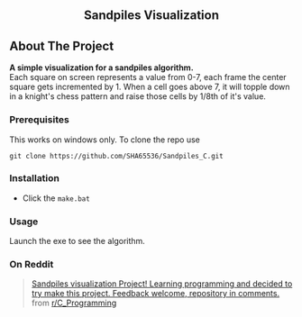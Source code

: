 <br />
<p align="center">
  <h2 align="center">Sandpiles Visualization</h3>
</p>

## About The Project

**A simple visualization for a sandpiles algorithm.**
<br>
Each square on screen represents a value from 0-7, each frame the center square gets incremented by 1. When a cell goes above 7, it will topple down in a knight's chess pattern and raise those cells by 1/8th of it's value.

### Prerequisites

This works on windows only.
To clone the repo use
```
git clone https://github.com/SHA65536/Sandpiles_C.git
```

### Installation

- Click the `make.bat`

<!-- USAGE EXAMPLES -->
### Usage

Launch the exe to see the algorithm.

### On Reddit
<blockquote class="reddit-card" data-card-created="1607008442"><a href="https://www.reddit.com/r/C_Programming/comments/k5yr59/sandpiles_visualization_project_learning/">Sandpiles visualization Project! Learning programming and decided to try make this project. Feedback welcome, repository in comments.</a> from <a href="http://www.reddit.com/r/C_Programming">r/C_Programming</a></blockquote>
<script async src="//embed.redditmedia.com/widgets/platform.js" charset="UTF-8"></script>
